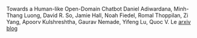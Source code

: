 Towards a Human-like Open-Domain Chatbot
Daniel Adiwardana, Minh-Thang Luong, David R. So, Jamie Hall, Noah Fiedel, Romal Thoppilan, Zi Yang, Apoorv Kulshreshtha, Gaurav Nemade, Yifeng Lu, Quoc V. Le [arxiv](https://arxiv.org/abs/2001.09977) [blog](https://ai.googleblog.com/2020/01/towards-conversational-agent-that-can.html) 

